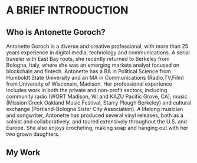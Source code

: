 # A BRIEF INTRODUCTION



## Who is Antonette Goroch?

Antonette Goroch is a diverse and creative professional, with more than 25 years experience in digital media, technology and communications. A serial traveler with East Bay roots, she recently returned to Berkeley from Bologna, Italy, where she was an emerging markets analyst focused on blockchain and fintech. Antonette has a BA in Political Science from Humboldt State University and an MA in Communications (Radio,TV,Film) from University of Wisconsin, Madison. Her professional experience includes work in both the private and non-profit sectors, including community radio (WORT Madison, WI and KAZU Pacific Grove, CA), music (Mission Creek Oakland Music Festival, Starry Plough Berkeley) and cultural exchange (Portland-Bologna Sister City Association). A lifelong musician and songwriter, Antonette has produced several vinyl releases, both as a soloist and collaboratively, and toured extensively throughout the U.S. and Europe. She also enjoys crocheting, making soap and hanging out with her two grown daughters.

## My Work
